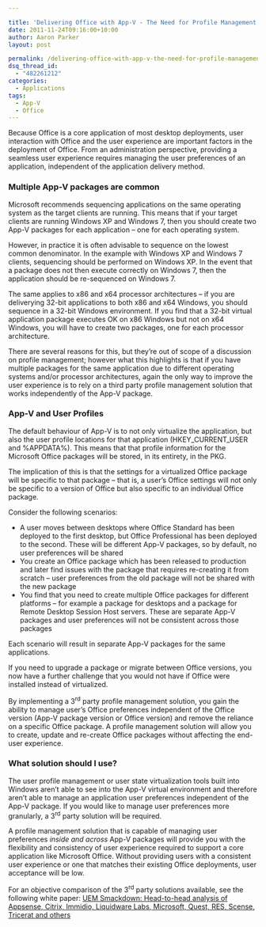 ```yaml
---

title: 'Delivering Office with App-V - The Need for Profile Management'
date: 2011-11-24T09:16:00+10:00
author: Aaron Parker
layout: post

permalink: /delivering-office-with-app-v-the-need-for-profile-management/
dsq_thread_id:
  - "482261212"
categories:
  - Applications
tags:
  - App-V
  - Office
---
```

Because Office is a core application of most desktop deployments, user interaction with Office and the user experience are important factors in the deployment of Office. From an administration perspective, providing a seamless user experience requires managing the user preferences of an application, independent of the application delivery method.

### Multiple App-V packages are common

Microsoft recommends sequencing applications on the same operating system as the target clients are running. This means that if your target clients are running Windows XP and Windows 7, then you should create two App-V packages for each application – one for each operating system.

However, in practice it is often advisable to sequence on the lowest common denominator. In the example with Windows XP and Windows 7 clients, sequencing should be performed on Windows XP. In the event that a package does not then execute correctly on Windows 7, then the application should be re-sequenced on Windows 7.

The same applies to x86 and x64 processor architectures – if you are deliverying 32-bit applications to both x86 and x64 Windows, you should sequence in a 32-bit Windows environment. If you find that a 32-bit virtual application package executes OK on x86 Windows but not on x64 Windows, you will have to create two packages, one for each processor architecture.

There are several reasons for this, but they’re out of scope of a discussion on profile management; however what this highlights is that if you have multiple packages for the same application due to different operating systems and/or processor architectures, again the only way to improve the user experience is to rely on a third party profile management solution that works independently of the App-V package.

### App-V and User Profiles

The default behaviour of App-V is to not only virtualize the application, but also the user profile locations for that application (HKEY\_CURRENT\_USER and %APPDATA%). This means that that profile information for the Microsoft Office packages will be stored, in its entirety, in the PKG.

The implication of this is that the settings for a virtualized Office package will be specific to that package – that is, a user’s Office settings will not only be specific to a version of Office but also specific to an individual Office package.

Consider the following scenarios:

  * A user moves between desktops where Office Standard has been deployed to the first desktop, but Office Professional has been deployed to the second. These will be different App-V packages, so by default, no user preferences will be shared
  * You create an Office package which has been released to production and later find issues with the package that requires re-creating it from scratch – user preferences from the old package will not be shared with the new package
  * You find that you need to create multiple Office packages for different platforms – for example a package for desktops and a package for Remote Desktop Session Host servers. These are separate App-V packages and user preferences will not be consistent across those packages

Each scenario will result in separate App-V packages for the same applications.

If you need to upgrade a package or migrate between Office versions, you now have a further challenge that you would not have if Office were installed instead of virtualized.

By implementing a 3<sup>rd</sup> party profile management solution, you gain the ability to manage user’s Office preferences independent of the Office version (App-V package version or Office version) and remove the reliance on a specific Office package. A profile management solution will allow you to create, update and re-create Office packages without affecting the end-user experience.

### What solution should I use?

The user profile management or user state virtualization tools built into Windows aren’t able to see into the App-V virtual environment and therefore aren’t able to manage an application user preferences independent of the App-V package. If you would like to manage user preferences more granularly, a 3<sup>rd</sup> party solution will be required.

A profile management solution that is capable of managing user preferences _inside and across_ App-V packages will provide you with the flexibility and consistency of user experience required to support a core application like Microsoft Office. Without providing users with a consistent user experience or one that matches their existing Office deployments, user acceptance will be low.

For an objective comparison of the 3<sup>rd</sup> party solutions available, see the following white paper: [UEM Smackdown: Head-to-head analysis of Appsense, Citrix, Immidio, Liquidware Labs, Microsoft, Quest, RES, Scense, Tricerat and others](http://www.brianmadden.com/blogs/rubenspruijt/archive/2011/11/01/user-environment-management-smackdown-head-to-head-analysis-of-appsense-citrix-immidio-liquidware-labs-microsoft-quest-res-scense-tricerat-unidesk-and-vuem.aspx)